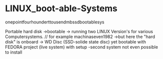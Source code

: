 # LINUX_boot-able-Systems
onepointfourhounderttousendmbssdbootablesys

Portable hard disk
                    ->bootable 
                              -> running two LINUX Version's for various Computersystems. // for example machinaseven1982 ->but here the "hard disk" is onboard
                              -> WD Disc (SSD-solide state disc) yet bootable with FEDORA project (live system) with setup -second system not even possible to install

                              
                              

